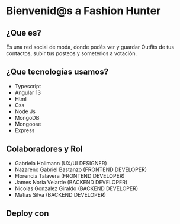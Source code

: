 # Bienvenid@s a Fashion Hunter

## ¿Que es?
Es una red social de moda, donde podés ver y guardar Outfits de tus contactos, subir tus posteos y someterlos a votación.

## ¿Que tecnologías usamos?

- Typescript
- Angular 13
- Html
- Css
- Node Js
- MongoDB
- Mongoose
- Express

## Colaboradores y Rol

- Gabriela Hollmann (UX/UI DESIGNER)
- Nazareno Gabriel Bastanzo (FRONTEND DEVELOPER)
- Florencia Talavera (FRONTEND DEVELOPER)
- James Noria Velarde (BACKEND DEVELOPER)
- Nicolas Gonzalez Giraldo (BACKEND DEVELOPER)
- Matias Silva (BACKEND DEVELOPER)

## Deploy con
